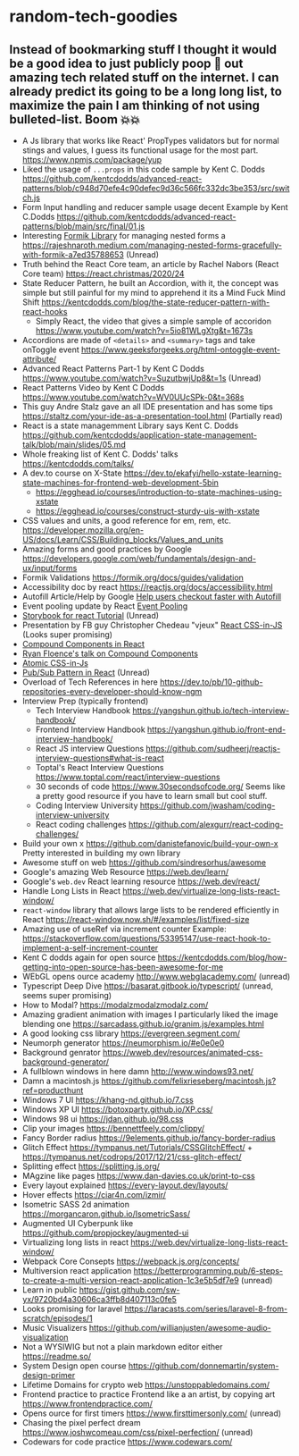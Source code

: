 # random-tech-goodies
Instead of bookmarking stuff I thought it would be a good idea to just publicly poop 💩 out amazing tech related stuff on the internet. I can already predict its going to be a long long list, to maximize the pain I am thinking of not using bulleted-list. Boom 💥💥
---------------


- A Js library that works like React' PropTypes validators but for normal stings and values, I guess its functional usage for the most part. https://www.npmjs.com/package/yup
- Liked the usage of `...props` in this code sample by Kent C. Dodds https://github.com/kentcdodds/advanced-react-patterns/blob/c948d70efe4c90defec9d36c566fc332dc3be353/src/switch.js
- Form Input handling and reducer sample usage decent Example by Kent C.Dodds https://github.com/kentcdodds/advanced-react-patterns/blob/main/src/final/01.js
- Interesting [Formik Library](https://formik.org/) for managing nested forms a https://rajeshnaroth.medium.com/managing-nested-forms-gracefully-with-formik-a7ed35788653 (Unread)
- Truth behind the React Core team, an article by Rachel Nabors (React Core team) https://react.christmas/2020/24
- State Reducer Pattern, he built an Accordion, with it, the concept was simple but still painful for my mind to apprehend it its a Mind Fuck Mind Shift  https://kentcdodds.com/blog/the-state-reducer-pattern-with-react-hooks
  - Simply React, the video that gives a simple sample of accoridon https://www.youtube.com/watch?v=5io81WLgXtg&t=1673s 
- Accordions are made of `<details>` and `<summary>` tags and take onToggle event https://www.geeksforgeeks.org/html-ontoggle-event-attribute/
- Advanced React Patterns Part-1 by Kent C Dodds https://www.youtube.com/watch?v=SuzutbwjUp8&t=1s (Unread)
- React Patterns Video by Kent C Dodds https://www.youtube.com/watch?v=WV0UUcSPk-0&t=368s
- This guy Andre Stalz gave an all IDE presentation and has some tips https://staltz.com/your-ide-as-a-presentation-tool.html (Partially read)
- React is a state managemment Library says Kent C. Dodds https://github.com/kentcdodds/application-state-management-talk/blob/main/slides/05.md
- Whole freaking list of Kent C. Dodds' talks https://kentcdodds.com/talks/
- A dev.to course on X-State https://dev.to/ekafyi/hello-xstate-learning-state-machines-for-frontend-web-development-5bin
  - https://egghead.io/courses/introduction-to-state-machines-using-xstate
  - https://egghead.io/courses/construct-sturdy-uis-with-xstate
- CSS values and units, a good reference for em, rem, etc. https://developer.mozilla.org/en-US/docs/Learn/CSS/Building_blocks/Values_and_units
- Amazing forms and good practices by Google https://developers.google.com/web/fundamentals/design-and-ux/input/forms
- Formik Validations https://formik.org/docs/guides/validation
- Accessibility doc by react https://reactjs.org/docs/accessibility.html
- Autofill Article/Help by Google [Help users checkout faster with Autofill](https://developers.google.com/web/updates/2015/06/checkout-faster-with-autofill#:~:text=Autocomplete%20attributes%20are%20a%20way,%3D%22address%2Dline1%22%20.)
- Event pooling update by React [Event Pooling](https://reactjs.org/docs/legacy-event-pooling.html) 
- [Storybook for react Tutorial](https://storybook.js.org/tutorials/intro-to-storybook/react/en/get-started/) (Unread)
- Presentation by FB guy Christopher Chedeau "vjeux" [React CSS-in-JS](https://speakerdeck.com/vjeux/react-css-in-js) (Looks super promising)
- [Compound Components in React](https://blog.bitsrc.io/understanding-compound-components-in-react-23c4b84535b5)
- [Ryan Floence's talk on Compound Components](https://www.youtube.com/watch?v=hEGg-3pIHlE)
- [Atomic CSS-in-Js](https://sebastienlorber.com/atomic-css-in-js)
- [Pub/Sub Pattern in React](https://dev.to/avinash8847/publisher-subscriber-pattern-in-react-js-42h8) (Unread)
- Overload of Tech References in here https://dev.to/pb/10-github-repositories-every-developer-should-know-ngm
- Interview Prep (typically frontend)
  - Tech Interview Handbook https://yangshun.github.io/tech-interview-handbook/
  - Frontend Interview Handbook https://yangshun.github.io/front-end-interview-handbook/
  - React JS interview Questions https://github.com/sudheerj/reactjs-interview-questions#what-is-react
  - Toptal's React Interview Questions https://www.toptal.com/react/interview-questions
  - 30 seconds of code https://www.30secondsofcode.org/ Seems like a pretty good resource if you have to learn small but cool stuff.
  - Coding Interview University https://github.com/jwasham/coding-interview-university
  - React coding challenges https://github.com/alexgurr/react-coding-challenges/
- Build your own x https://github.com/danistefanovic/build-your-own-x Pretty interested in building my own library
- Awesome stuff on web https://github.com/sindresorhus/awesome
- Google's amazing  Web Resource https://web.dev/learn/
- Google's `web.dev` React learning resource https://web.dev/react/
- Handle Long Lists in React https://web.dev/virtualize-long-lists-react-window/
- `react-window` library that allows large lists to be rendered efficiently in React https://react-window.now.sh/#/examples/list/fixed-size
- Amazing use of useRef via increment counter Example: https://stackoverflow.com/questions/53395147/use-react-hook-to-implement-a-self-increment-counter
- Kent C dodds again for open source https://kentcdodds.com/blog/how-getting-into-open-source-has-been-awesome-for-me
- WEbGL opens ource academy http://www.webglacademy.com/ (unread)
- Typescript Deep Dive https://basarat.gitbook.io/typescript/ (unread, seems super promising)
- How to Modal? https://modalzmodalzmodalz.com/ 
- Amazing gradient animation with images I particularly liked the image blending one https://sarcadass.github.io/granim.js/examples.html
- A good looking css library https://evergreen.segment.com/
- Neumorph generator https://neumorphism.io/#e0e0e0
- Background genrator https://wweb.dev/resources/animated-css-background-generator/
- A fullblown windows in here damn http://www.windows93.net/ 
- Damn a macintosh.js https://github.com/felixrieseberg/macintosh.js?ref=producthunt
- Windows 7 UI https://khang-nd.github.io/7.css
- Windows XP UI https://botoxparty.github.io/XP.css/
- Windows 98 ui https://jdan.github.io/98.css
- Clip your images https://bennettfeely.com/clippy/
- Fancy Border radius https://9elements.github.io/fancy-border-radius
- Glitch Effect https://tympanus.net/Tutorials/CSSGlitchEffect/ + https://tympanus.net/codrops/2017/12/21/css-glitch-effect/
- Splitting effect https://splitting.js.org/
- MAgzine like pages https://www.dan-davies.co.uk/print-to-css
- Every layout explained https://every-layout.dev/layouts/
- Hover effects https://ciar4n.com/izmir/
- Isometric SASS 2d animation https://morgancaron.github.io/IsometricSass/
- Augmented UI Cyberpunk like https://github.com/propjockey/augmented-ui
- Virtualizing long lists in react https://web.dev/virtualize-long-lists-react-window/
- Webpack Core Consepts https://webpack.js.org/concepts/
- Multiversion react application https://betterprogramming.pub/6-steps-to-create-a-multi-version-react-application-1c3e5b5df7e9 (unread)
- Learn in public https://gist.github.com/sw-yx/9720bd4a30606ca3ffb8d407113c0fe5
- Looks promising for laravel https://laracasts.com/series/laravel-8-from-scratch/episodes/1
- Music Visualizers https://github.com/willianjusten/awesome-audio-visualization
- Not a WYSIWIG but not a plain markdown editor either https://readme.so/
- System Design open course https://github.com/donnemartin/system-design-primer
- Lifetime Domains for crypto web https://unstoppabledomains.com/
- Frontend practice to practice Frontend like a an artist, by copying art https://www.frontendpractice.com/
- Opens ource for first timers https://www.firsttimersonly.com/ (unread)
- Chasing the pixel perfect dream https://www.joshwcomeau.com/css/pixel-perfection/ (unread)
- Codewars for code practice https://www.codewars.com/

